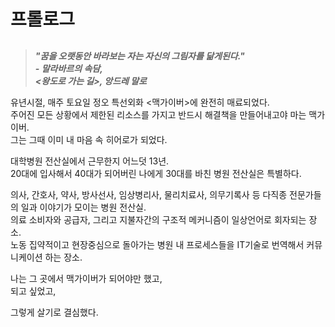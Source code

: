 # 프롤로그
##
> **_"꿈을 오랫동안 바라보는 자는 자신의 그림자를 닮게된다."_**  
> **_- 말라바르의 속담,_**  
> **_<왕도로 가는 길>, 앙드레 말로_**  

유년시절,
매주 토요일 정오 특선외화 <맥가이버>에 완전히 매료되었다.  
주어진 모든 상황에서 제한된 리소스를 가지고 반드시 해결책을 만들어내고야 마는 맥가이버.  
그는 그때 이미 내 마음 속 히어로가 되었다.  

대학병원 전산실에서 근무한지 어느덧 13년.  
20대에 입사해서 40대가 되어버린 나에게 30대를 바친 병원 전산실은 특별하다.  

의사, 간호사, 약사, 방사선사, 임상병리사, 물리치료사, 의무기록사 등 다직종 전문가들의 일과 이야기가 모이는 병원 전산실.  
의료 소비자와 공급자, 그리고 지불자간의 구조적 메커니즘이 일상언어로 회자되는 장소.   
노동 집약적이고 현장중심으로 돌아가는 병원 내 프로세스들을 IT기술로 번역해서 커뮤니케이션 하는 장소.  

나는 그 곳에서 맥가이버가 되어야만 했고,  
되고 싶었고,  


그렇게 살기로 결심했다. 
